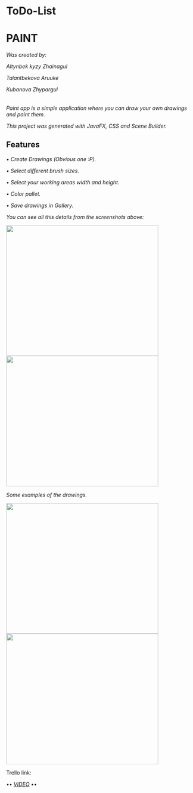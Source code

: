 # ToDo-List
# PAINT
<i>Was created by: </i>
<p><i>Altynbek kyzy Zhainagul </i></p>
<p><i>Talantbekova Aruuke </i></p>
<p><i>Kubanova Zhypargul </i></p>
<h6></h6>
<p><i>Paint app is a simple application where you can draw your own drawings and paint them.</i></p>
<p><i>This project was generated with JavaFX, CSS and Scene Builder.</i></p>
<h2><b>Features</b></h2>
<p><i> • Create Drawings (Obvious one :P).</i></p>
<p><i> • Select different brush sizes. </i></p>
<p><i> • Select your working areas width and height. </i></p>
<p><i> • Color pallet.</i></p>
<p><i> • Save drawings in Gallery.</i></p>
<p><i>You can see all this details from the screenshots above:</i></p>
<img src="Screenshots/4.jpg" width="90%" height="350">
<img src="Screenshots/8.jpg" width="90%" height="350">
<p><i> Some examples of the drawings.</i></p>
<img src="Screenshots/11.jpg" width="90%" height="350">
<img src="Screenshots/12.jpg" width="90%" height="350">
<p>Trello link: </p>
<p><i> •• <a href="https://trello.com/b/ZMtutb7L/group-project">VIDEO</a> ••</i></p>
